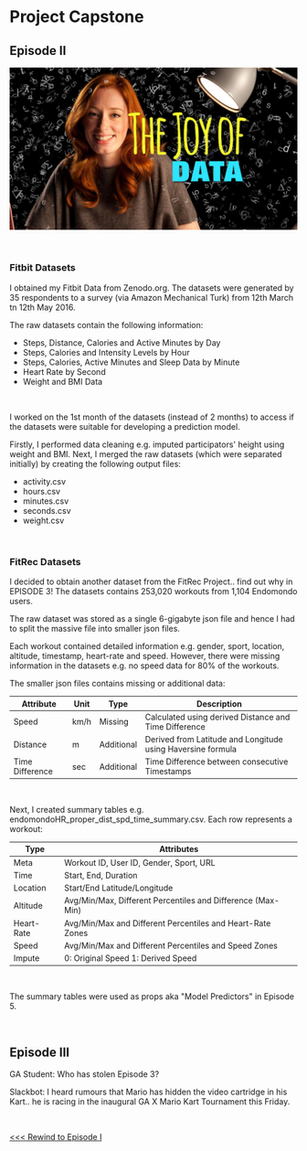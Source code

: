 # Project Capstone

## Episode II

![Joy of Data](../images/part-02/joy_of_data.jpg)

<br>

### Fitbit Datasets

I obtained my Fitbit Data from Zenodo.org. The datasets were generated by 35 respondents to a survey (via Amazon Mechanical Turk) from 12th March tn 12th May 2016.

The raw datasets contain the following information:

- Steps, Distance, Calories and Active Minutes by Day
- Steps, Calories and Intensity Levels by Hour
- Steps, Calories, Active Minutes and Sleep Data by Minute
- Heart Rate by Second
- Weight and BMI Data

<br>

I worked on the 1st month of the datasets (instead of 2 months) to access if the datasets were suitable for developing a prediction model.

Firstly, I performed data cleaning e.g. imputed participators' height using weight and BMI. Next, I merged the raw datasets (which were separated initially) by creating the following output files:

- activity.csv
- hours.csv
- minutes.csv
- seconds.csv
- weight.csv

<br>

### FitRec Datasets

I decided to obtain another dataset from the FitRec Project.. find out why in EPISODE 3! The  datasets contains 253,020 workouts from 1,104 Endomondo users.

The raw dataset was stored as a single 6-gigabyte json file and hence I had to split the massive file into smaller json files. 

Each workout contained detailed information e.g. gender, sport, location, altitude, timestamp, heart-rate and speed. However, there were missing information in the datasets e.g. no speed data for 80% of the workouts.

The smaller json files contains missing or additional data:

| Attribute | Unit | Type | Description |
| --- | --- | --- | --- |
| Speed | km/h | Missing | Calculated using derived Distance and Time Difference |
| Distance | m | Additional | Derived from Latitude and Longitude using Haversine formula |
| Time Difference | sec | Additional | Time Difference between consecutive Timestamps |

<br>

Next, I created summary tables e.g. endomondoHR_proper_dist_spd_time_summary.csv. Each row represents a workout:

| Type | Attributes |
| --- | --- |
| Meta | Workout ID, User ID, Gender, Sport, URL |
| Time | Start, End, Duration |
| Location | Start/End Latitude/Longitude |
| Altitude | Avg/Min/Max, Different Percentiles and Difference (Max-Min) |
| Heart-Rate | Avg/Min/Max and Different Percentiles and Heart-Rate Zones |
| Speed | Avg/Min/Max and Different Percentiles and Speed Zones |
| Impute | 0: Original Speed 1: Derived Speed |

<br>

The summary tables were used as props aka "Model Predictors" in Episode 5.

<br>

## Episode III

GA Student: Who has stolen Episode 3?

Slackbot: I heard rumours that Mario has hidden the video cartridge in his Kart.. he is racing in the inaugural GA X Mario Kart Tournament this Friday.

<br>

[<<< Rewind to Episode I](../README.md)

